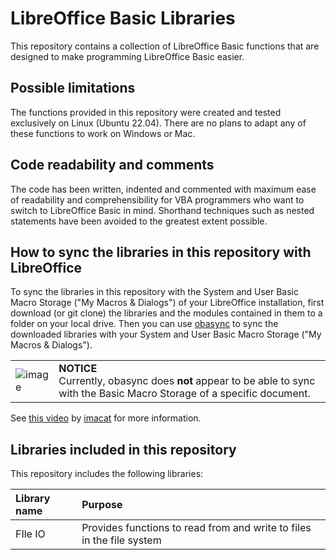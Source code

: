 # LibreOffice Basic Libraries
This repository contains a collection of LibreOffice Basic functions that are designed to make programming LibreOffice Basic easier.

## Possible limitations
The functions provided in this repository were created and tested exclusively on Linux (Ubuntu 22.04). There are no plans to adapt any of these functions to work on Windows or Mac.

## Code readability and comments
The code has been written, indented and commented with maximum ease of readability and comprehensibility for VBA programmers who want to switch to LibreOffice Basic in mind. Shorthand techniques such as nested statements have been avoided to the greatest extent possible.

## How to sync the libraries in this repository with LibreOffice
To sync the libraries in this repository with the System and User Basic Macro Storage ("My Macros & Dialogs") of your LibreOffice installation, first download (or git clone) the libraries and the modules contained in them to a folder on your local drive. Then you can use [obasync](https://github.com/imacat/obasync) to sync the downloaded libraries with your System and User Basic Macro Storage ("My Macros & Dialogs"). 

|   |   |
|:---|:---|
| ![image](https://github.com/RayCulp/LibreOffice-Basic-Libraries/assets/7621330/bdbaf1bb-9277-48d4-9df5-784e26f443d4) | __NOTICE__ <br/>Currently, obasync does **not** appear to be able to sync with the Basic Macro Storage of a specific document.|

See [this video](https://www.youtube.com/watch?v=qB1rAAgkYGY) by [imacat](https://github.com/imacat) for more information.

## Libraries included in this repository
This repository includes the following libraries:

| Library name | Purpose |
|:------------- |:------------- |
| FIle IO | Provides functions to read from and write to files in the file system |
